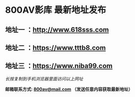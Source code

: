 800AV影库 最新地址发布
==
地址一 ：http://www.618sss.com
------
地址二 ：https://www.tttb8.com
------
地址三 ：https://www.niba99.com
------
*长按复制到手机浏览器里面访问以上网址*

__邮箱联系方式: 800av@mail.com （发送任意内容获取最新地址）__


